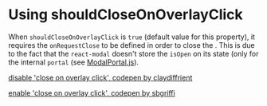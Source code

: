 # Using shouldCloseOnOverlayClick

When `shouldCloseOnOverlayClick` is `true` (default value for this property),
it requires the `onRequestClose` to be defined in order to close the <Modal/>.
This is due to the fact that the `react-modal` doesn't store the `isOpen`
on its state (only for the internal `portal` (see [ModalPortal.js](https://github.com/reactjs/react-modal/blob/master/src/components/ModalPortal.js)).

[disable 'close on overlay click', codepen by claydiffrient](https://codepen.io/claydiffrient/pen/woLzwo)

[enable 'close on overlay click', codepen by sbgriffi](https://codepen.io/sbgriffi/pen/WMyBaR)
